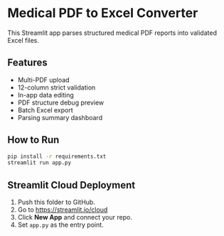 # Medical PDF to Excel Converter

This Streamlit app parses structured medical PDF reports into validated Excel files.

## Features
- Multi-PDF upload
- 12-column strict validation
- In-app data editing
- PDF structure debug preview
- Batch Excel export
- Parsing summary dashboard

## How to Run

```bash
pip install -r requirements.txt
streamlit run app.py
```

## Streamlit Cloud Deployment

1. Push this folder to GitHub.
2. Go to https://streamlit.io/cloud
3. Click **New App** and connect your repo.
4. Set `app.py` as the entry point.

